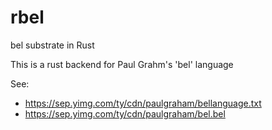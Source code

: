 # rbel
bel substrate in Rust

This is a rust backend for Paul Grahm's 'bel' language

See:
* https://sep.yimg.com/ty/cdn/paulgraham/bellanguage.txt
* https://sep.yimg.com/ty/cdn/paulgraham/bel.bel
